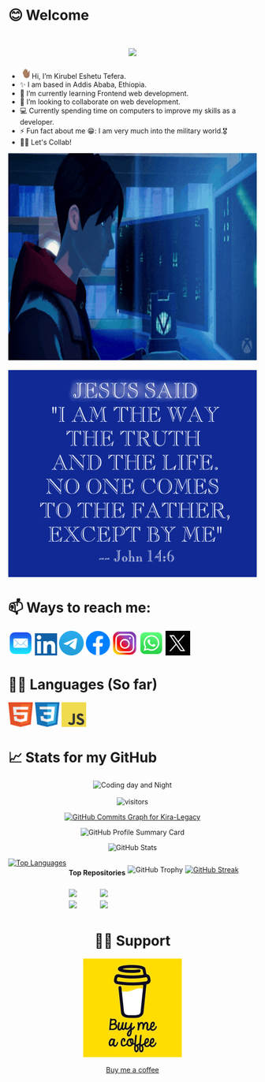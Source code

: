 # 😊 Welcome 

<h1 align="center">
<img src="https://readme-typing-svg.herokuapp.com/?font=Righteous&size=50&center=true&vCenter=true&width=900&height=100&duration=4000&lines=Hi+There+👋🏾;I'm+Kirubel+Eshetu+Tefera!;An+Emerging...;Designer+and+Developer+🫡"/>
</h1>

- <img src = "https://github.com/Kira-Legacy/Image_Repo/blob/main/waving-hand_medium-skin-tone_1f44b-1f3fd_1f3fd.gif" alt="Black waving hand" width="20px" height="20px">  Hi, I’m Kirubel Eshetu Tefera.
- ✨ I am based in Addis Ababa, Ethiopia.
- 🌱 I’m currently learning Frontend web development.
- 💞️ I’m looking to collaborate on web development.
- 💻 Currently spending time on computers to improve my skills as a developer.
- ⚡️ Fun fact about me 😁: I am very much into the military world.🎖
- 🤝🏾 Let's Collab!
  
<div align = "center">
  <img src = "https://github.com/Kira-Legacy/Image_Repo/blob/main/Coder%20matrix.gif" alt="Coding" width="765px" height="420px">
</div>
<br>
<div align = "center">
  <img src = "https://github.com/Kira-Legacy/Image_Repo/blob/main/Gospel.gif" alt = "Gospel" width = "765px" height = "420px">
</div>

# 📫 Ways to reach me:

<a href = "mailto: emailkirubelwinner@gmail.com"><img src = "https://github.com/Kira-Legacy/Image_Repo/blob/main/email.png" alt =  "Email icon" style="width: 50px; height: 50px;"></a> 
<a href ="https://www.linkedin.com/in/kirubel-eshetu-6b4551326"><img src="https://github.com/Kira-Legacy/Image_Repo/blob/main/Linkedln.png" alt = "LinkedIn icon" style="width: 45px; height: 45px;"></a> 
<a href ="https://t.me/BrightLife23"><img src="https://github.com/Kira-Legacy/Image_Repo/blob/main/Telegram%20icon.png" alt = "Telegram icon" style="width: 50px; height: 50px;"></a> 
<a href = "https://facebook.com/Kirubel23"><img src="https://github.com/Kira-Legacy/Image_Repo/blob/main/Facebook.png" alt="Facebook icon" style="width: 50px; height: 50px;"></a>
<a href ="https://www.instagram.com/young_kira23?igsh=MXJtcHJzMXQ0mUydA=="><img src = "https://github.com/Kira-Legacy/Image_Repo/blob/main/Instagram.png" alt="Instagram icon" style="width: 50px; height: 50px;"></a>
<a href ="https://wa.me/251939806607"><img src="https://github.com/Kira-Legacy/Image_Repo/blob/main/whatsapp_logo.png" alt="WhatsApp icon" style="width: 50px; height: 50px;"></a>
<a href ="https://www.twitter.com/KirubelLegacy23"><img src="https://github.com/Kira-Legacy/Image_Repo/blob/main/X.jpeg" alt="X logo" style="width: 50px; height: 50px;"></a>

# 👨‍💻 Languages (So far)

<a href="https://www.w3schools.com/html/"><img src="https://github.com/Kira-Legacy/Image_Repo/blob/main/HTML_logo.png" alt="HTML Logo" style="width: 50px; height: 50px;"></a> 
<a href="https://www.w3schools.com/Css/"><img src="https://github.com/Kira-Legacy/Image_Repo/blob/main/CSS_logo.png" alt="CSS logo" style="width: 50px; height: 50px;"></a>
<a href="https://www.w3schools.com/js/"><img src ="https://github.com/Kira-Legacy/Image_Repo/blob/main/JavaScript-logo.png" alt="JavaScript Logo" style="width: 50px; height: 50px;"></a>

# 📈 Stats for my GitHub

<div align = "center">
  <img src="https://camo.githubusercontent.com/7fed1cca5d6d90fc2076e14d1a4bc3dd9f802cf65c0907d3d1188dc5867d4b25/68747470733a2f2f63646e2e6472696262626c652e636f6d2f75736572732f313031393836342f73637265656e73686f74732f333037393039392f6d656469612f39653530353564613265653663383939616162393430336365623764306463332e676966" alt="Coding day and Night">
</div>

<br>

<div align="center">
<img src="https://visitor-badge.laobi.icu/badge?page_id=Kira-Legacy.Kira-Legacy" alt="visitors">
  
<br>

<a width="100%" href="https://www.github.com/Kira-Legacy"><img src="https://github-readme-activity-graph.vercel.app/graph?username=Kira-Legacy&bg_color=141321&color=fe428e&line=6da0a1&point=ffffff&area_color=ae81ff&area=true&hide_border=true&custom_title=GitHub%20Commits%20Graph" alt="GitHub Commits Graph for Kira-Legacy" /></a>
  
![GitHub Profile Summary Card](https://github-profile-summary-cards.vercel.app/api/cards/profile-details?username=Kira-Legacy&theme=radical&hide_border=true)

![GitHub Stats](https://github-readme-stats.vercel.app/api?username=Kira-Legacy&theme=radical)

<div style="width: 100%; display: flex; flex-direction: row; gap: 5px;"><a align= "center" href="https://github.com/Kira-Legacy" align="left"><img src="https://github-readme-stats.vercel.app/api/top-langs/?username=Kira-Legacy&langs_count=10&title_color=fe428e&text_color=a9fef7&icon_color=0891b2&bg_color=141321&hide_border=true&locale=en&custom_title=Top%20%Languages" alt="Top Languages" /></a>

<div style="display:flex; flex-direction:column; gap:7px; margin-bottom: 10px;"><h4>Top Repositories</h4>
  
<div width="100%" align="center"><a href="https://github.com/Kira-Legacy/tic_tac_toe" align="left"><img align="left" width="45%" src="https://github-readme-stats.vercel.app/api/pin/?username=Kira-Legacy&repo=Jimma_Zone_Prisoner_Information_System&title_color=0891b2&text_color=ffffff&icon_color=0891b2&bg_color=1c1917&hide_border=true&locale=en"/></a>
<a href="https://github.com/Kira-Legacy" align="right"><img align="right" width="45%" src="https://github-readme-stats.vercel.app/api/pin/?username=Kira-Legacy&repo=CV&title_color=0891b2&text_color=ffffff&icon_color=0891b2&bg_color=1c1917&hide_border=true&locale=en" /></a></div>

<div width="100%" align="center"><a href="https://github.com/Kira-Legacy/Portfolio" align="left"><img align="left" width="45%" src="https://github-readme-stats.vercel.app/api/pin/?username=Kira-Legacy&repo=Portfolio&title_color=0891b2&text_color=ffffff&icon_color=0891b2&bg_color=1c1917&hide_border=true&locale=en" /></a>
<a href="https://github.com/Kira-Legacy" align="right"><img align="right" width="45%" src="https://github-readme-stats.vercel.app/api/pin/?username=Kira-Legacy&repo=Scientific_Calculator&title_color=0891b2&text_color=ffffff&icon_color=0891b2&bg_color=1c1917&hide_border=true&locale=en" /></a></div>
</div>

![GitHub Trophy](https://github-profile-trophy.vercel.app?username=Kira-Legacy&theme=radical)

[![GitHub Streak](https://streak-stats.demolab.com/?user=Kira-Legacy&theme=radical)](https://git.io/streak-stats)
</div>

# 🙏🏾 Support 

<div align = "center">
<a href="https://buymeacoffee.com/kiralegacy">
  <img src="https://github.com/Kira-Legacy/Image_Repo/blob/main/Buy%20me%20a%20coffee.jpg?raw=true" alt="Buy me a coffee" style="width: 200px; height: 200px; border: none; display:block;"><br>
  Buy me a coffee
</a>
</div>


<!---
Kira-Legacy/Kira-Legacy is a ✨ special ✨ repository because its `README.md` (this file) appears on your GitHub profile.
You can click the Preview link to take a look at your changes.
--->

